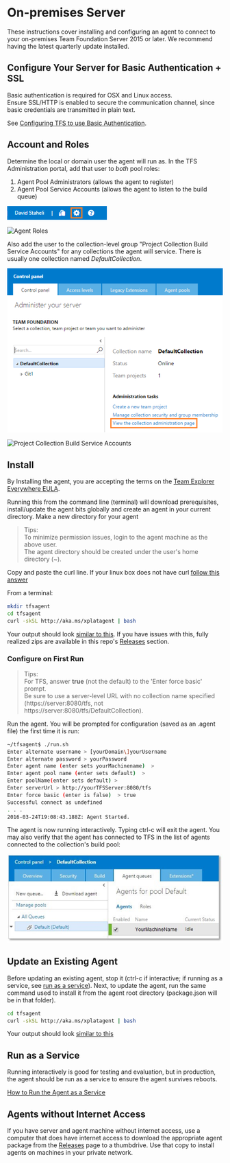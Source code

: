 # On-premises Server

These instructions cover installing and configuring an agent to connect to your on-premises Team Foundation Server 2015 or later.  We recommend having the latest quarterly update installed.

## Configure Your Server for Basic Authentication + SSL

Basic authentication is required for OSX and Linux access.  
Ensure SSL/HTTP is enabled to secure the communication channel, since basic credentials are transmitted in plain text.

See [Configuring TFS to use Basic Authentication](https://github.com/Microsoft/tfs-cli/blob/master/docs/configureBasicAuth.md).

## Account and Roles

Determine the local or domain user the agent will run as.  In the TFS Administration portal, add that user to *both* pool roles:

  1. Agent Pool Administrators (allows the agent to register)
  2. Agent Pool Service Accounts (allows the agent to listen to the build queue)

![Enter the Admin Portal](enterAdminPortal.png "Enter the Admin Portal")

![Agent Roles](roles.png "Agent Roles")

Also add the user to the collection-level group "Project Collection Build Service Accounts" for any collections the agent will service.  There is usually one collection named _DefaultCollection_.

![View the Collection Administration Page](viewCollAdminPage.png "View the Collection Administration Page")

![Project Collection Build Service Accounts](buildsvc.png "Project Collection Build Service Accounts")

## Install

By Installing the agent, you are accepting the terms on the [Team Explorer Everywhere EULA](teeeula.md).

Running this from the command line (terminal) will download prerequisites, install/update the agent bits globally and create an agent in your current directory.  Make a new directory for your agent

> Tips:  
> To minimize permission issues, login to the agent machine as the above user.  
> The agent directory should be created under the user's home directory (~).  

Copy and paste the curl line.  If your linux box does not have curl [follow this answer](http://askubuntu.com/questions/259681/the-program-curl-is-currently-not-installed)

From a terminal:
```bash
mkdir tfsagent
cd tfsagent
curl -skSL http://aka.ms/xplatagent | bash
```
Your output should look [similar to this](sampleoutput.md).
If you have issues with this, fully realized zips are available in this repo's [Releases](https://github.com/Microsoft/vso-agent/releases) section.

### Configure on First Run

> Tips:  
> For TFS, answer **true** (not the default) to the 'Enter force basic' prompt.  
> Be sure to use a server-level URL with no collection name specified (https://server:8080/tfs, not https://server:8080/tfs/DefaultCollection).  

Run the agent.  You will be prompted for configuration (saved as an .agent file) the first time it is run:
```bash
~/tfsagent$ ./run.sh
Enter alternate username > [yourDomain\]yourUsername
Enter alternate password > yourPassword
Enter agent name (enter sets yourMachinename)  > 
Enter agent pool name (enter sets default)  > 
Enter poolName(enter sets default) > 
Enter serverUrl > http://yourTFSServer:8080/tfs
Enter force basic (enter is false)  > true
Successful connect as undefined
. . .
2016-03-24T19:08:43.188Z: Agent Started.
```

The agent is now running interactively.  Typing ctrl-c will exit the agent.  You may also verify that the agent has connected to TFS in the list of agents connected to the collection's build pool:

![Verify Agent Connection to Build Pool](agentConnected.jpg "Verify Agent Connection to Build Pool")

## Update an Existing Agent

Before updating an existing agent, stop it (ctrl-c if interactive; if running as a service, see [run as a service](service.md)).
Next, to update the agent, run the same command used to install it from the agent root directory (package.json will be in that folder).
```bash
cd tfsagent
curl -skSL http://aka.ms/xplatagent | bash
```

Your output should look [similar to this](sampleoutput.md)

## Run as a Service

Running interactively is good for testing and evaluation, but in production, the agent should be run as a service to ensure the agent survives reboots.

[How to Run the Agent as a Service](service.md)


## Agents without Internet Access

If you have server and agent machine without internet access, use a computer that does have internet access to
download the appropriate agent package from the [Releases](https://github.com/Microsoft/vso-agent/releases) page to a thumbdrive.
Use that copy to install agents on machines in your private network.
